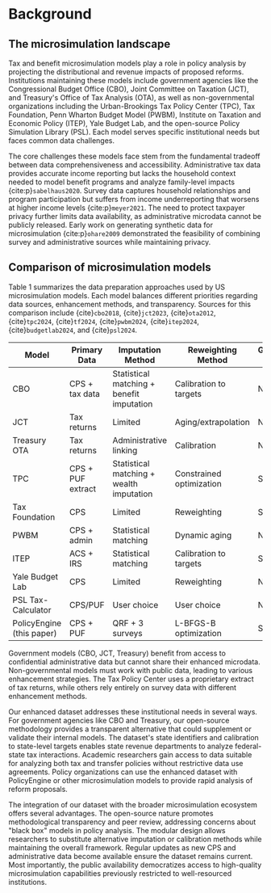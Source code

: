 # Background

## The microsimulation landscape

Tax and benefit microsimulation models play a role in policy analysis by projecting the distributional and revenue impacts of proposed reforms. Institutions maintaining these models include government agencies like the Congressional Budget Office (CBO), Joint Committee on Taxation (JCT), and Treasury's Office of Tax Analysis (OTA), as well as non-governmental organizations including the Urban-Brookings Tax Policy Center (TPC), Tax Foundation, Penn Wharton Budget Model (PWBM), Institute on Taxation and Economic Policy (ITEP), Yale Budget Lab, and the open-source Policy Simulation Library (PSL). Each model serves specific institutional needs but faces common data challenges.

The core challenges these models face stem from the fundamental tradeoff between data comprehensiveness and accessibility. Administrative tax data provides accurate income reporting but lacks the household context needed to model benefit programs and analyze family-level impacts {cite:p}`sabelhaus2020`. Survey data captures household relationships and program participation but suffers from income underreporting that worsens at higher income levels {cite:p}`meyer2021`. The need to protect taxpayer privacy further limits data availability, as administrative microdata cannot be publicly released. Early work on generating synthetic data for microsimulation {cite:p}`ohare2009` demonstrated the feasibility of combining survey and administrative sources while maintaining privacy.

## Comparison of microsimulation models

Table 1 summarizes the data preparation approaches used by US microsimulation models. Each model balances different priorities regarding data sources, enhancement methods, and transparency. Sources for this comparison include {cite}`cbo2018`, {cite}`jct2023`, {cite}`ota2012`, {cite}`tpc2024`, {cite}`tf2024`, {cite}`pwbm2024`, {cite}`itep2024`, {cite}`budgetlab2024`, and {cite}`psl2024`.

| Model | Primary Data | Imputation Method | Reweighting Method | Geographic Detail | Transfer Programs | Public Access |
|-------|--------------|-------------------|-------------------|-------------------|-------------------|---------------|
| CBO | CPS + tax data | Statistical matching + benefit imputation | Calibration to targets | National | Yes | No |
| JCT | Tax returns | Limited | Aging/extrapolation | National | Limited | No |
| Treasury OTA | Tax returns | Administrative linking | Calibration | National | Limited | No |
| TPC | CPS + PUF extract | Statistical matching + wealth imputation | Constrained optimization | State | Yes | Limited |
| Tax Foundation | CPS | Limited | Reweighting | State | No | Yes |
| PWBM | CPS + admin | Statistical matching | Dynamic aging | National | Yes | Limited |
| ITEP | ACS + IRS | Statistical matching | Calibration to targets | State | Limited | No |
| Yale Budget Lab | CPS | Limited | Reweighting | National | Yes | Yes |
| PSL Tax-Calculator | CPS/PUF | User choice | User choice | National | No | Yes |
| PolicyEngine (this paper) | CPS + PUF | QRF + 3 surveys | L-BFGS-B optimization | State | Yes | Yes |

Government models (CBO, JCT, Treasury) benefit from access to confidential administrative data but cannot share their enhanced microdata. Non-governmental models must work with public data, leading to various enhancement strategies. The Tax Policy Center uses a proprietary extract of tax returns, while others rely entirely on survey data with different enhancement methods.

Our enhanced dataset addresses these institutional needs in several ways. For government agencies like CBO and Treasury, our open-source methodology provides a transparent alternative that could supplement or validate their internal models. The dataset's state identifiers and calibration to state-level targets enables state revenue departments to analyze federal-state tax interactions. Academic researchers gain access to data suitable for analyzing both tax and transfer policies without restrictive data use agreements. Policy organizations can use the enhanced dataset with PolicyEngine or other microsimulation models to provide rapid analysis of reform proposals.

The integration of our dataset with the broader microsimulation ecosystem offers several advantages. The open-source nature promotes methodological transparency and peer review, addressing concerns about "black box" models in policy analysis. The modular design allows researchers to substitute alternative imputation or calibration methods while maintaining the overall framework. Regular updates as new CPS and administrative data become available ensure the dataset remains current. Most importantly, the public availability democratizes access to high-quality microsimulation capabilities previously restricted to well-resourced institutions.